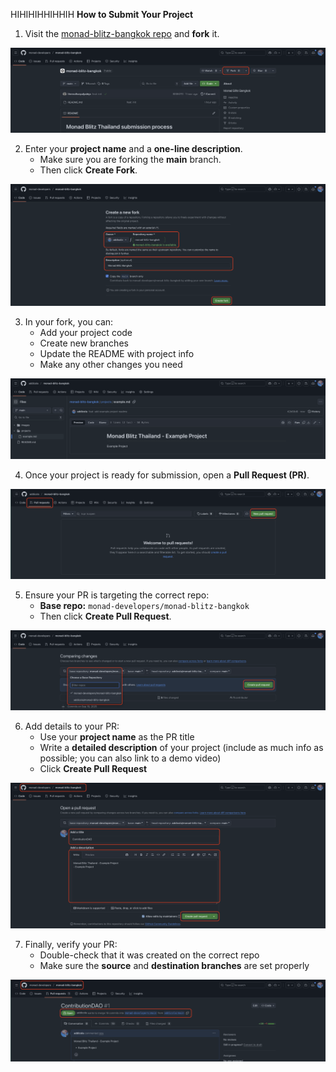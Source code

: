 HIHIHIHHIHHIH
**How to Submit Your Project**

1. Visit the [monad-blitz-bangkok repo](https://github.com/monad-developers/monad-blitz-bangkok) and **fork** it.

![fork repo](https://raw.githubusercontent.com/addicola/monad-blitz-bangkok/refs/heads/main/images/fork-repository.png)

2. Enter your **project name** and a **one-line description**.
   - Make sure you are forking the **main** branch.
   - Then click **Create Fork**.

![fork detail](https://raw.githubusercontent.com/addicola/monad-blitz-bangkok/refs/heads/main/images/fork-detail.png)

3. In your fork, you can:
   - Add your project code
   - Create new branches
   - Update the README with project info
   - Make any other changes you need

![example project](https://raw.githubusercontent.com/addicola/monad-blitz-bangkok/refs/heads/main/images/example-project.png)

4. Once your project is ready for submission, open a **Pull Request (PR)**.

![pull requests](https://raw.githubusercontent.com/addicola/monad-blitz-bangkok/refs/heads/main/images/pull-requests.png)

5. Ensure your PR is targeting the correct repo:
   - **Base repo:** `monad-developers/monad-blitz-bangkok`
   - Then click **Create Pull Request**.

![create pull-request](https://raw.githubusercontent.com/addicola/monad-blitz-bangkok/refs/heads/main/images/crate-pull-request.png)

6. Add details to your PR:
   - Use your **project name** as the PR title
   - Write a **detailed description** of your project (include as much info as possible; you can also link to a demo video)
   - Click **Create Pull Request**

![pull request detail](https://raw.githubusercontent.com/addicola/monad-blitz-bangkok/refs/heads/main/images/pull-request-detail.png)

7. Finally, verify your PR:
   - Double-check that it was created on the correct repo
   - Make sure the **source** and **destination branches** are set properly

![pull request review](https://raw.githubusercontent.com/addicola/monad-blitz-bangkok/refs/heads/main/images/pull-request-review.png)
